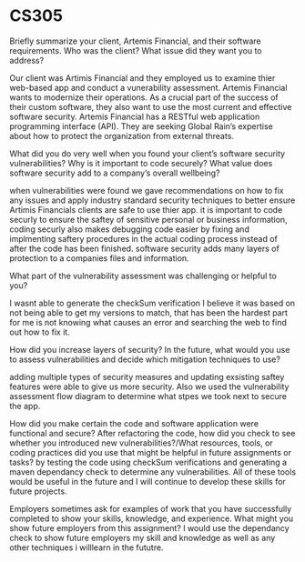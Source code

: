 # CS305

Briefly summarize your client, Artemis Financial, and their software requirements. Who was the client? What issue did they want you to address?

Our client was Artimis Financial and they employed us to examine thier web-based app and conduct a vunerability assessment. Artemis Financial wants to modernize their operations. As a crucial part of the success of their custom software, they also want to use the most current and effective software security. Artemis Financial has a RESTful web application programming interface (API). They are seeking Global Rain’s expertise about how to protect the organization from external threats.

What did you do very well when you found your client’s software security vulnerabilities? Why is it important to code securely? What value does software security add to a company’s overall wellbeing? 

when vulnerabilities were found we gave recommendations on how to fix any issues and apply industry standard security techniques to better ensure Artimis Financials clients are safe to use thier app.
it is important to code securly to ensure the saftey of sensitive personal or business information, coding securly also makes debugging code easier by fixing and implmenting saftery procedures in the actual coding process instead of after the code has been finished. software security adds many layers of protection to a companies files and information.


What part of the vulnerability assessment was challenging or helpful to you?

I wasnt able to generate the checkSum verification I believe it was based on not being able to get my versions to match, that has been the hardest part for me is not knowing what causes an error and searching the web to find out how to fix it.

How did you increase layers of security? In the future, what would you use to assess vulnerabilities and decide which mitigation techniques to use?
 
adding multiple types of security measures and updating exsisting saftey features were able to give us more security. Also we used the vulnerability assessment flow diagram to determine what stpes we took next to secure the app.

 
How did you make certain the code and software application were functional and secure? After refactoring the code, how did you check to see whether you introduced new vulnerabilities?/What resources, tools, or coding practices did you use that might be helpful in future assignments or tasks?
by testing the code using checkSum verifications and generating a maven dependancy check to determine any vulnerabilities. All of these tools would be useful in the future and I will continue to develop these skills for future projects.



Employers sometimes ask for examples of work that you have successfully completed to show your skills, knowledge, and experience. What might you show future employers from this assignment?
I would use the dependancy check to show future employers my skill and knowledge as well as any other techniques i willlearn in the fututre.
